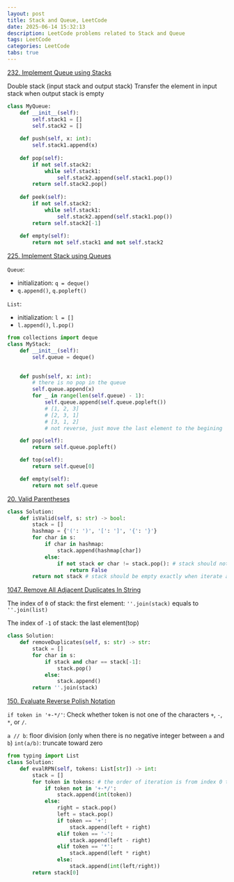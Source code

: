 ```yaml
---
layout: post
title: Stack and Queue, LeetCode
date: 2025-06-14 15:32:13
description: LeetCode problems related to Stack and Queue
tags: LeetCode
categories: LeetCode
tabs: true
---
```

[232. Implement Queue using Stacks](https://leetcode.com/problems/implement-queue-using-stacks/description/)

Double stack (input stack and output stack)
Transfer the element in input stack when output stack is empty
```python
class MyQueue:
    def __init__(self):
        self.stack1 = []
        self.stack2 = []
    
    def push(self, x: int):
        self.stack1.append(x)
    
    def pop(self):
        if not self.stack2:
            while self.stack1:
                self.stack2.append(self.stack1.pop())
        return self.stack2.pop()
    
    def peek(self):
        if not self.stack2:
            while self.stack1:
                self.stack2.append(self.stack1.pop())
        return self.stack2[-1]
    
    def empty(self):
        return not self.stack1 and not self.stack2
```

[225. Implement Stack using Queues](https://leetcode.com/problems/implement-stack-using-queues/description/)

`Queue`:
- initialization: `q = deque()`
- `q.append()`, `q.popleft()`

`List`:
- initialization: `l = []`
- `l.append()`, `l.pop()`

```python
from collections import deque
class MyStack:
    def __init__(self):
        self.queue = deque()
    

    def push(self, x: int):
        # there is no pop in the queue
        self.queue.append(x)
        for _ in range(len(self.queue) - 1):
            self.queue.append(self.queue.popleft())
            # [1, 2, 3]
            # [2, 3, 1]
            # [3, 1, 2]
            # not reverse, just move the last element to the begining

    def pop(self):
        return self.queue.popleft()

    def top(self):
        return self.queue[0]

    def empty(self):
        return not self.queue    
```

[20. Valid Parentheses](https://leetcode.com/problems/valid-parentheses/description/)

```python
class Solution:
    def isValid(self, s: str) -> bool:
        stack = []
        hashmap = {'(': ')', '[': ']', '{': '}'}
        for char in s:
            if char in hashmap:
                stack.append(hashmap[char])
            else:
                if not stack or char != stack.pop(): # stack should not be empty in advance
                    return False
        return not stack # stack should be empty exactly when iterate all char in s
```

[1047. Remove All Adjacent Duplicates In String](https://leetcode.com/problems/remove-all-adjacent-duplicates-in-string/description/)

The index of `0` of stack: the first element: `''.join(stack)` equals to `''.join(list)` 

The index of `-1` of stack: the last element(top)

```python
class Solution:
    def removeDuplicates(self, s: str) -> str:
        stack = []
        for char in s:
            if stack and char == stack[-1]:
                stack.pop()
            else:
                stack.append()
        return ''.join(stack)
```
[150. Evaluate Reverse Polish Notation](https://leetcode.com/problems/evaluate-reverse-polish-notation/description/)

`if token in '+-*/'`: Check whether token is not one of the characters `+`, `-`, `*`, or `/`.

`a // b`: floor division (only when there is no negative integer between `a` and `b`)
`int(a/b)`: truncate toward zero

```python
from typing import List
class Solution:
    def evalRPN(self, tokens: List[str]) -> int:
        stack = []
        for token in tokens: # the order of iteration is from index 0 to index len(tokens)
            if token not in '+-*/':
                stack.append(int(token))
            else:
                right = stack.pop()
                left = stack.pop()
                if token == '+':
                    stack.append(left + right)
                elif token == '-':
                    stack.append(left - right)
                elif token == '*':
                    stack.append(left * right)
                else:
                    stack.append(int(left/right))
        return stack[0]
```